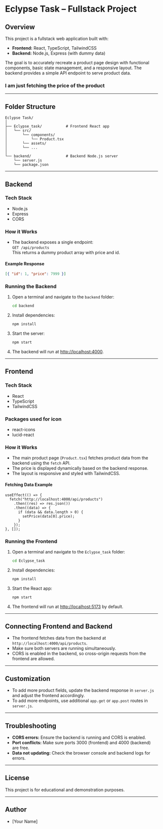 # Eclypse Task – Fullstack Project

## Overview

This project is a fullstack web application built with:

- **Frontend:** React, TypeScript, TailwindCSS
- **Backend:** Node.js, Express (with dummy data)

The goal is to accurately recreate a product page design with functional components, basic state management, and a responsive layout. The backend provides a simple API endpoint to serve product data.

### I am just fetching the price of the product

---

## Folder Structure

```
Eclypse Task/
│
├── Eclypse_task/           # Frontend React app
│   └── src/
│       └── components/
│           └── Product.tsx
│       └── assets/
│       └── ...
│
└── backend/                # Backend Node.js server
    └── server.js
    └── package.json
```

---

## Backend

### Tech Stack

- Node.js
- Express
- CORS

### How it Works

- The backend exposes a single endpoint:  
  `GET /api/products`  
  This returns a dummy product array with price and id.

#### Example Response

```json
[{ "id": 1, "price": 7999 }]
```

### Running the Backend

1. Open a terminal and navigate to the `backend` folder:
   ```sh
   cd backend
   ```
2. Install dependencies:
   ```sh
   npm install
   ```
3. Start the server:
   ```sh
   npm start
   ```
4. The backend will run at [http://localhost:4000](http://localhost:4000).

---

## Frontend

### Tech Stack

- React
- TypeScript
- TailwindCSS

### Packages used for icon

- react-icons
- lucid-react

### How it Works

- The main product page (`Product.tsx`) fetches product data from the backend using the `fetch` API.
- The price is displayed dynamically based on the backend response.
- The layout is responsive and styled with TailwindCSS.

#### Fetching Data Example

```tsx
useEffect(() => {
  fetch("http://localhost:4000/api/products")
    .then((res) => res.json())
    .then((data) => {
      if (data && data.length > 0) {
        setPrice(data[0].price);
      }
    });
}, []);
```

### Running the Frontend

1. Open a terminal and navigate to the `Eclypse_task` folder:
   ```sh
   cd Eclypse_task
   ```
2. Install dependencies:
   ```sh
   npm install
   ```
3. Start the React app:
   ```sh
   npm start
   ```
4. The frontend will run at [http://localhost:5173](http://localhost:5173) by default.

---

## Connecting Frontend and Backend

- The frontend fetches data from the backend at `http://localhost:4000/api/products`.
- Make sure both servers are running simultaneously.
- CORS is enabled in the backend, so cross-origin requests from the frontend are allowed.

---

## Customization

- To add more product fields, update the backend response in `server.js` and adjust the frontend accordingly.
- To add more endpoints, use additional `app.get` or `app.post` routes in `server.js`.

---

## Troubleshooting

- **CORS errors:** Ensure the backend is running and CORS is enabled.
- **Port conflicts:** Make sure ports 3000 (frontend) and 4000 (backend) are free.
- **Data not updating:** Check the browser console and backend logs for errors.

---

## License

This project is for educational and demonstration purposes.

---

## Author

- [Your Name]
